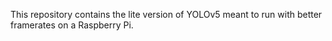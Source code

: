 This repository contains the lite version of YOLOv5 meant to run with better framerates on a Raspberry Pi.
